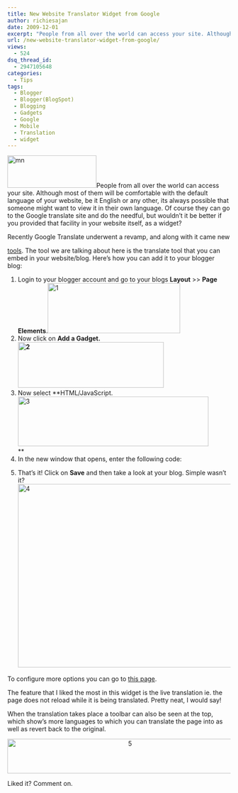 ```yaml
---
title: New Website Translator Widget from Google
author: richiesajan
date: 2009-12-01
excerpt: "People from all over the world can access your site. Although most of them will be comfortable with the default language of your website, be it English or any other, its always possible that someone might want to view it in their own language. Of course they can go to the Google translate site and do the needful, but wouldn't it be better if you provided that facility in your website itself, as a widget?"
url: /new-website-translator-widget-from-google/
views:
  - 524
dsq_thread_id:
  - 2947105648
categories:
  - Tips
tags:
  - Blogger
  - Blogger(BlogSpot)
  - Blogging
  - Gadgets
  - Google
  - Mobile
  - Translation
  - widget
---
```

<img class="alignleft size-full wp-image-17466" title="The google translate widget" src="http://cdn.devilsworkshop.org/files/2009/12/mn.png" alt="mn" width="201" height="73" />People from all over the world can access your site. Although most of them will be comfortable with the default language of your website, be it English or any other, its always possible that someone might want to view it in their own language. Of course they can go to the Google translate site and do the needful, but wouldn&#8217;t it be better if you provided that facility in your website itself, as a widget?

<!--more-->Recently Google Translate underwent a revamp, and along with it came new

<a href="http://translate.google.com/translate_tools?hl=en" onclick="_gaq.push(['_trackEvent', 'outbound-article', 'http://translate.google.com/translate_tools?hl=en', ' tools']);" target="_blank"> tools</a>. The tool we are talking about here is the translate tool that you can embed in your website/blog. Here&#8217;s how you can add it to your blogger blog:

  1. Login to your blogger account and go to your blogs **Layout** >> **Page Elements**.<img class="aligncenter size-full wp-image-17467" title="Blogger Dashboard" src="http://cdn.devilsworkshop.org/files/2009/12/1.png" alt="1" width="299" height="113" />
  2. Now click on **Add a Gadget.<img class="aligncenter size-full wp-image-17468" title="Add a Gadget" src="http://cdn.devilsworkshop.org/files/2009/12/2.png" alt="2" width="329" height="103" />**
  3. Now select **HTML/JavaScript.<img class="aligncenter size-full wp-image-17469" title="Select HTML/Javascript" src="http://cdn.devilsworkshop.org/files/2009/12/3.png" alt="3" width="430" height="112" />  
    **
  4. In the new window that opens, enter the following code:
> <div id=&#8221;google\_translate\_element&#8221;></div><script>  
> function googleTranslateElementInit() {  
> new google.translate.TranslateElement({  
> pageLanguage: &#8216;en&#8217;  
> }, &#8216;google\_translate\_element&#8217;);  
> }  
> </script><script src=&#8221;http://translate.google.com/translate_a/element.js?cb=googleTranslateElementInit&#8221;></script>

  5. That&#8217;s it! Click on **Save** and then take a look at your blog. Simple wasn&#8217;t it?  
    <img class="aligncenter size-full wp-image-17470" title="The widget code window" src="http://cdn.devilsworkshop.org/files/2009/12/4.png" alt="4" width="493" height="414" />

To configure more options you can go to <a href="http://translate.google.com/translate_tools?hl=en" onclick="_gaq.push(['_trackEvent', 'outbound-article', 'http://translate.google.com/translate_tools?hl=en', 'this page']);" title="Google translate tools"  target="_blank">this page</a>.

The feature that I liked the most in this widget is the live translation ie. the page does not reload while it is being translated. Pretty neat, I would say!

When the translation takes place a toolbar can also be seen at the top, which show&#8217;s more languages to which you can translate the page into as well as revert back to the original.

<p style="text-align: center">
  <img class="aligncenter size-full wp-image-17471" title="The google translate toolbar" src="http://cdn.devilsworkshop.org/files/2009/12/5.png" alt="5" width="538" height="78" />
</p>

Liked it? Comment on.
